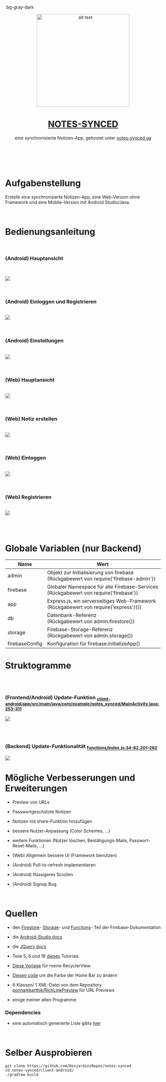 .bg-gray-dark

<p align="center">
   <img src="https://i.pinimg.com/originals/91/f3/e0/91f3e06d665633d6aa79b33f941739f4.png" alt="alt text" width="300"/>
   <h1 align="center"><a href="https://github.com/DesjardinsRepos/notes-synced/blob/dokumentation/README.md">NOTES-SYNCED</a></h1>
   <p align="center">eine synchronisierte Notizen-App, gehostet unter <a href="https://notes-synced.web.app">notes-synced.ga</a></p>
   <br/><br/><br/><br/>
</p>


# Aufgabenstellung

Erstelle eine synchronisierte Notizen-App, eine Web-Version ohne Framework und eine Mobile-Version mit Android Studio/Java.



<br/>

# Bedienungsanleitung
<br/>

### (Android) Hauptansicht
<br/><div background="#ffffff">
<img src="https://firebasestorage.googleapis.com/v0/b/notes-synced.appspot.com/o/info-main.png?alt=media&token=12295342-55b5-41ce-8932-62676e49faaa"/>
<br/><br/><br/></div>

### (Android) Einloggen und Registrieren
<br/>
<img src="https://firebasestorage.googleapis.com/v0/b/notes-synced.appspot.com/o/info-anmelden.png?alt=media&token=90af8a21-7db6-4e40-8d74-f059bf78d65f"/>
<br/><br/><br/>

### (Android) Einstellungen
<br/>
<img src="https://firebasestorage.googleapis.com/v0/b/notes-synced.appspot.com/o/info-settings.png?alt=media&token=7372aa11-5d0a-4e26-aff5-f245f7e09c79"/>
<br/><br/><br/>

### (Web) Hauptansicht
<br/>
<img src="https://firebasestorage.googleapis.com/v0/b/notes-synced.appspot.com/o/1.png?alt=media&token=a3ebab73-f04b-47a4-9b7e-4c3360c82458"/>
<br/><br/><br/>

### (Web) Notiz erstellen
<br/>
<img src="https://firebasestorage.googleapis.com/v0/b/notes-synced.appspot.com/o/2.png?alt=media&token=d8c649db-3d1f-4a64-a2ea-3db65f10503c"/>
<br/><br/><br/>

### (Web) Einloggen
<br/>
<img src="https://firebasestorage.googleapis.com/v0/b/notes-synced.appspot.com/o/3.png?alt=media&token=6d56c51f-c52e-4ae1-b661-8a8d986cdc02"/>
<br/><br/><br/>

### (Web) Registrieren
<br/>
<img src="https://firebasestorage.googleapis.com/v0/b/notes-synced.appspot.com/o/4.png?alt=media&token=8e6a527d-06cb-42c1-85bc-167a5ee317c7"/>
<br/><br/><br/>

<br/>

# Globale Variablen (nur Backend)

| Name           | Wert                                            |
|----------------|-------------------------------------------------|
| admin          | Objekt zur Initialisierung von firebase <br/> (Rückgabewert von require('firebase-admin'))|
| firebase       | Globaler Namespace für alle Firebase-Services <br/> (Rückgabewert von require('firebase'))|
| app            | Express.js, ein serverseitiges Web-Framework <br/> (Rückgabewert von require('express')())|
| db             | Datenbank-Referenz <br/> (Rückgabewert von admin.firestore())|
| storage        | Firebase-Storage-Referenz <br/> (Rückgabewert von admin.storage())|
| firebaseConfig | Konfiguration für firebase.initializeApp() |


# Struktogramme

<br/><br/>

### (Frontend/Android) Update-Funktion <sub>[client-android/app/src/main/java/com/example/notes_synced/MainActivity.java:253-311](https://github.com/DesjardinsRepos/notes-synced/blob/dokumentation/client-android/app/src/main/java/com/example/notes_synced/MainActivity.java)</sub>
<img src="https://firebasestorage.googleapis.com/v0/b/notes-synced.appspot.com/o/null.png?alt=media&token=b3dafcdb-b772-40bc-ab15-d3cd383a13aa"/>

<br/><br/>

### (Backend) Update-Funktionalität <sub>[functions/index.js:34-62,201-262](https://github.com/DesjardinsRepos/notes-synced/blob/dokumentation/functions/index.js)</sub>
<img src="https://firebasestorage.googleapis.com/v0/b/notes-synced.appspot.com/o/null(1).png?alt=media&token=a6f32127-34cc-4f3f-9755-fb2d2f4c4cd8"/>


<br/>

# Mögliche Verbesserungen und Erweiterungen

- Preview von URLs

- Passwortgeschützte Notizen

- Notizen mit share-Funktion hinzufügen

- bessere Nutzer-Anpassung (Color Schemes, ...)

- weitere Funktionen (Nutzer löschen, Bestätigungs-Mails, Passwort-Reset-Mails, ...)

- (Web)     Allgemein bessere UI (Framework benutzen)

- (Android) Pull-to-refresh implementieren

- (Android) flüssigeres Scrollen

- (Android) Signup Bug


<br/>

# Quellen

- den [Firestore](https://firebase.google.com/docs/firestore)- [Storage](https://firebase.google.com/docs/storage)- und [Functions](https://firebase.google.com/docs/functions)- Teil der Firebase-Dokumentation

- die [Android-Studio docs](https://developer.android.com/docs)

- die [JQuery docs](https://jquery.com/)

- Teile 5, 6 und 16 [dieses](https://www.youtube.com/watch?v=hVJe51Z67Bo&list=PLdHg5T0SNpN2NimxW3piNqEVBWtXcraz-&index=1) Tutorials

- [Diese Vorlage](https://stackoverflow.com/questions/40584424/simple-android-recyclerview-example) für meine RecyclerView

- [Diesen code](https://stackoverflow.com/questions/27839105/android-lollipop-change-navigation-bar-color) um die Farbe der Home Bar zu ändern

- 6 Klassen/ 1 XML-Datei von dem Repository [ponnamkarthik/RichLinkPreview](https://github.com/ponnamkarthik/RichLinkPreview) für URL Previews

- einige meiner alten Programme

### Dependencies

- eine automatisch generierte Liste gibts [hier](https://github.com/DesjardinsRepos/notes-synced/network/dependencies)



<br/>

# Selber Ausprobieren

    git clone https://github.com/DesjardinsRepos/notes-synced
    cd notes-synced/client-android/
    ./gradlew build
